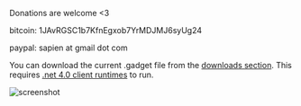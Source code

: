Donations are welcome <3

bitcoin: 1JAvRGSC1b7KfnEgxob7YrMDJMJ6syUg24

paypal: sapien at gmail dot com


You can download the current .gadget file from the [downloads section](https://github.com/apeape/BTCMine-Stats-Gadget/downloads).
This requires [.net 4.0 client runtimes](http://www.microsoft.com/downloads/en/details.aspx?FamilyID=5765d7a8-7722-4888-a970-ac39b33fd8ab) to run.


![screenshot](http://dl.dropbox.com/u/6281166/btcminegadget2.png)